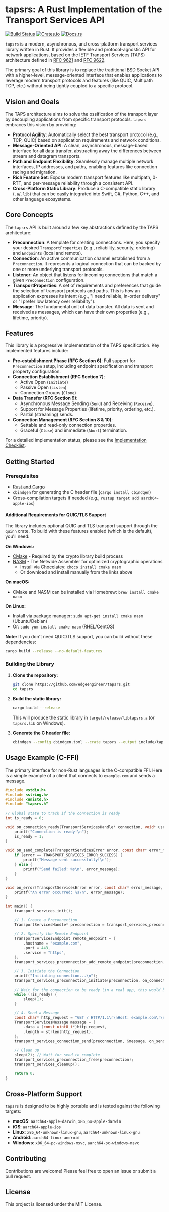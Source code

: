 # tapsrs: A Rust Implementation of the Transport Services API

[![Build Status](https://github.com/edgeengineer/tapsrs/workflows/Rust/badge.svg)](https://github.com/edgeengineer/tapsrs/actions)
[![Crates.io](https://img.shields.io/crates/v/tapsrs.svg)](https://crates.io/crates/tapsrs)
[![Docs.rs](https://docs.rs/tapsrs/badge.svg)](https://docs.rs/tapsrs)

`tapsrs` is a modern, asynchronous, and cross-platform transport services library written in Rust. It provides a flexible and protocol-agnostic API for network applications, based on the IETF Transport Services (TAPS) architecture defined in [RFC 9621](spec/rfc9621.txt) and [RFC 9622](spec/rfc9622.txt).

The primary goal of this library is to replace the traditional BSD Socket API with a higher-level, message-oriented interface that enables applications to leverage modern transport protocols and features (like QUIC, Multipath TCP, etc.) without being tightly coupled to a specific protocol.

## Vision and Goals

The TAPS architecture aims to solve the ossification of the transport layer by decoupling applications from specific transport protocols. `tapsrs` embraces this vision by providing:

- **Protocol Agility**: Automatically select the best transport protocol (e.g., TCP, QUIC) based on application requirements and network conditions.
- **Message-Oriented API**: A clean, asynchronous, message-based interface for all data transfer, abstracting away the differences between stream and datagram transports.
- **Path and Endpoint Flexibility**: Seamlessly manage multiple network interfaces, IP addresses, and paths, enabling features like connection racing and migration.
- **Rich Feature Set**: Expose modern transport features like multipath, 0-RTT, and per-message reliability through a consistent API.
- **Cross-Platform Static Library**: Produce a C-compatible static library (`.a`/`.lib`) that can be easily integrated into Swift, C#, Python, C++, and other language ecosystems.

## Core Concepts

The `tapsrs` API is built around a few key abstractions defined by the TAPS architecture:

- **Preconnection**: A template for creating connections. Here, you specify your desired `TransportProperties` (e.g., reliability, security, ordering) and `Endpoints` (local and remote).
- **Connection**: An active communication channel established from a `Preconnection`. It represents a logical connection that can be backed by one or more underlying transport protocols.
- **Listener**: An object that listens for incoming connections that match a given `Preconnection` configuration.
- **TransportProperties**: A set of requirements and preferences that guide the selection of transport protocols and paths. This is how an application expresses its intent (e.g., "I need reliable, in-order delivery" or "I prefer low latency over reliability").
- **Message**: The fundamental unit of data transfer. All data is sent and received as messages, which can have their own properties (e.g., lifetime, priority).

## Features

This library is a progressive implementation of the TAPS specification. Key implemented features include:

- **Pre-establishment Phase (RFC Section 6)**: Full support for `Preconnection` setup, including endpoint specification and transport property configuration.
- **Connection Establishment (RFC Section 7)**:
    - Active Open (`Initiate`)
    - Passive Open (`Listen`)
    - Connection Groups (`Clone`)
- **Data Transfer (RFC Section 9)**:
    - Asynchronous Message Sending (`Send`) and Receiving (`Receive`).
    - Support for Message Properties (lifetime, priority, ordering, etc.).
    - Partial (streaming) sends.
- **Connection Management (RFC Section 8 & 10)**:
    - Settable and read-only connection properties.
    - Graceful (`Close`) and immediate (`Abort`) termination.

For a detailed implementation status, please see the [Implementation Checklist](checklist.md).

## Getting Started

### Prerequisites

- [Rust and Cargo](https://www.rust-lang.org/tools/install)
- `cbindgen` for generating the C header file (`cargo install cbindgen`)
- Cross-compilation targets if needed (e.g., `rustup target add aarch64-apple-ios`)

#### Additional Requirements for QUIC/TLS Support

The library includes optional QUIC and TLS transport support through the `quinn` crate. To build with these features enabled (which is the default), you'll need:

**On Windows:**
- [CMake](https://cmake.org/download/) - Required by the crypto library build process
- [NASM](https://www.nasm.us/) - The Netwide Assembler for optimized cryptographic operations
  - Install via [Chocolatey](https://chocolatey.org/): `choco install cmake nasm`
  - Or download and install manually from the links above

**On macOS:**
- CMake and NASM can be installed via Homebrew: `brew install cmake nasm`

**On Linux:**
- Install via package manager: `sudo apt-get install cmake nasm` (Ubuntu/Debian)
- Or: `sudo yum install cmake nasm` (RHEL/CentOS)

**Note:** If you don't need QUIC/TLS support, you can build without these dependencies:
```sh
cargo build --release --no-default-features
```

### Building the Library

1.  **Clone the repository:**
    ```sh
    git clone https://github.com/edgeengineer/tapsrs.git
    cd tapsrs
    ```

2.  **Build the static library:**
    ```sh
    cargo build --release
    ```
    This will produce the static library in `target/release/libtapsrs.a` (or `tapsrs.lib` on Windows).

3.  **Generate the C header file:**
    ```sh
    cbindgen --config cbindgen.toml --crate tapsrs --output include/tapsrs.h
    ```

## Usage Example (C-FFI)

The primary interface for non-Rust languages is the C-compatible FFI. Here is a simple example of a client that connects to `example.com` and sends a message.

```c
#include <stdio.h>
#include <string.h>
#include <unistd.h>
#include "tapsrs.h"

// Global state to track if the connection is ready
int is_ready = 0;

void on_connection_ready(TransportServicesHandle* connection, void* user_data) {
    printf("Connection is ready!\n");
    is_ready = 1;
}

void on_send_complete(TransportServicesError error, const char* error_message, void* user_data) {
    if (error == TRANSPORT_SERVICES_ERROR_SUCCESS) {
        printf("Message sent successfully!\n");
    } else {
        printf("Send failed: %s\n", error_message);
    }
}

void on_error(TransportServicesError error, const char* error_message, void* user_data) {
    printf("An error occurred: %s\n", error_message);
}

int main() {
    transport_services_init();

    // 1. Create a Preconnection
    TransportServicesHandle* preconnection = transport_services_preconnection_new();

    // 2. Specify the Remote Endpoint
    TransportServicesEndpoint remote_endpoint = {
        .hostname = "example.com",
        .port = 443,
        .service = "https",
    };
    transport_services_preconnection_add_remote_endpoint(preconnection, &remote_endpoint);

    // 3. Initiate the Connection
    printf("Initiating connection...\n");
    transport_services_preconnection_initiate(preconnection, on_connection_ready, on_error, NULL);

    // Wait for the connection to be ready (in a real app, this would be event-driven)
    while (!is_ready) {
        sleep(1);
    }

    // 4. Send a Message
    const char* http_request = "GET / HTTP/1.1\r\nHost: example.com\r\n\r\n";
    TransportServicesMessage message = {
        .data = (const uint8_t*)http_request,
        .length = strlen(http_request),
    };
    transport_services_connection_send(preconnection, &message, on_send_complete, NULL);

    // Clean up
    sleep(2); // Wait for send to complete
    transport_services_preconnection_free(preconnection);
    transport_services_cleanup();

    return 0;
}
```

## Cross-Platform Support

`tapsrs` is designed to be highly portable and is tested against the following targets:

- **macOS**: `aarch64-apple-darwin`, `x86_64-apple-darwin`
- **iOS**: `aarch64-apple-ios`
- **Linux**: `x86_64-unknown-linux-gnu`, `aarch64-unknown-linux-gnu`
- **Android**: `aarch64-linux-android`
- **Windows**: `x86_64-pc-windows-msvc`, `aarch64-pc-windows-msvc`

## Contributing

Contributions are welcome! Please feel free to open an issue or submit a pull request.

## License

This project is licensed under the MIT License.
